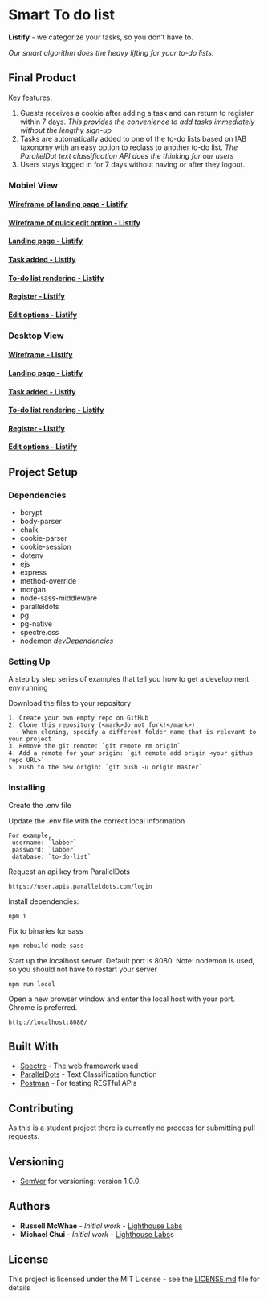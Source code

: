 # Smart To do list
**Listify** - we categorize your tasks, so you don’t have to.

*Our smart algorithm does the heavy lifting for your to-do lists.*

## Final Product

Key features:
1) Guests receives a cookie after adding a task and can return to register within 7 days. 
  *This provides the convenience to add tasks immediately without the lengthy sign-up*
2) Tasks are automatically added to one of the to-do lists based on IAB taxonomy with an easy option to reclass to another to-do list.
  *The ParallelDot text classification API does the thinking for our users*
3) Users stays logged in for 7 days without having or after they logout.

### Mobiel View
#### [Wireframe of landing page - Listify](https://github.com/mikel-k-khui/tweeter/blob/master/docs/01%20desktop_view.png)
#### [Wireframe of quick edit option - Listify](https://github.com/mikel-k-khui/tweeter/blob/master/docs/01%20desktop_view.png)
#### [Landing page - Listify](https://github.com/mikel-k-khui/tweeter/blob/master/docs/01%20desktop_view.png)
#### [Task added - Listify](https://github.com/mikel-k-khui/tweeter/blob/master/docs/02%20tablet_view.png)
#### [To-do list rendering - Listify](https://github.com/mikel-k-khui/tweeter/blob/master/docs/03%20mobile_view.png)
#### [Register - Listify](https://github.com/mikel-k-khui/tweeter/blob/master/docs/04%20input_error.png)
#### [Edit options - Listify](https://github.com/mikel-k-khui/tweeter/blob/master/docs/04%20input_error.png)

### Desktop View
#### [Wireframe - Listify](https://github.com/mikel-k-khui/tweeter/blob/master/docs/01%20desktop_view.png)
#### [Landing page - Listify](https://github.com/mikel-k-khui/tweeter/blob/master/docs/01%20desktop_view.png)
#### [Task added - Listify](https://github.com/mikel-k-khui/tweeter/blob/master/docs/02%20tablet_view.png)
#### [To-do list rendering - Listify](https://github.com/mikel-k-khui/tweeter/blob/master/docs/03%20mobile_view.png)
#### [Register - Listify](https://github.com/mikel-k-khui/tweeter/blob/master/docs/04%20input_error.png)
#### [Edit options - Listify](https://github.com/mikel-k-khui/tweeter/blob/master/docs/04%20input_error.png)

## Project Setup

### Dependencies

- bcrypt
- body-parser
- chalk
- cookie-parser
- cookie-session
- dotenv
- ejs
- express
- method-override
- morgan
- node-sass-middleware
- paralleldots
- pg
- pg-native
- spectre.css
- nodemon *devDependencies*

### Setting Up

A step by step series of examples that tell you how to get a development env running

Download the files to your repository

```
1. Create your own empty repo on GitHub
2. Clone this repository (<mark>do not fork!</mark>)
  - When cloning, specify a different folder name that is relevant to your project
3. Remove the git remote: `git remote rm origin`
4. Add a remote for your origin: `git remote add origin <your github repo URL>`
5. Push to the new origin: `git push -u origin master`
```

### Installing
Create the .env file

Update the .env file with the correct local information
```
For example,
 username: `labber` 
 password: `labber` 
 database: `to-do-list`
```

Request an api key from ParallelDots
```
https://user.apis.paralleldots.com/login 
```

Install dependencies:
```
npm i
```

Fix to binaries for sass
```
npm rebuild node-sass
```

Start up the localhost server.  Default port is 8080.
Note: nodemon is used, so you should not have to restart your server
```
npm run local
```

Open a new browser window and enter the local host with your port.  Chrome is preferred.
```
http://localhost:8080/
```

## Built With

* [Spectre](https://picturepan2.github.io/spectre/) - The web framework used
* [ParallelDots](https://www.paralleldots.com/text-classification) - Text Classification function
* [Postman](https://www.getpostman.com/) - For testing RESTful APIs

## Contributing

As this is a student project there is currently no process for submitting pull requests.

## Versioning

* [SemVer](http://semver.org/) for versioning: version 1.0.0.

## Authors

* **Russell McWhae** - *Initial work* - [Lighthouse Labs](https://github.com/PurpleBooth)
* **Michael Chui** - *Initial work* - [Lighthouse Labs](https://github.com/PurpleBooth)s

## License

This project is licensed under the MIT License - see the [LICENSE.md](LICENSE.md) file for details

